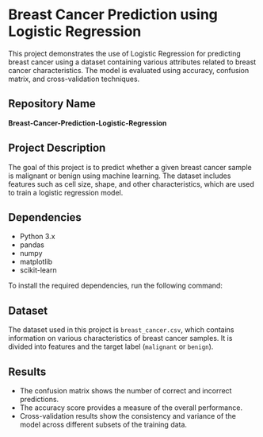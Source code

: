 # Breast Cancer Prediction using Logistic Regression

This project demonstrates the use of Logistic Regression for predicting breast cancer using a dataset containing various attributes related to breast cancer characteristics. The model is evaluated using accuracy, confusion matrix, and cross-validation techniques.

## Repository Name
**Breast-Cancer-Prediction-Logistic-Regression**

## Project Description
The goal of this project is to predict whether a given breast cancer sample is malignant or benign using machine learning. The dataset includes features such as cell size, shape, and other characteristics, which are used to train a logistic regression model. 

## Dependencies

- Python 3.x
- pandas
- numpy
- matplotlib
- scikit-learn

To install the required dependencies, run the following command:

## Dataset

The dataset used in this project is `breast_cancer.csv`, which contains information on various characteristics of breast cancer samples. It is divided into features and the target label (`malignant` or `benign`).

## Results

- The confusion matrix shows the number of correct and incorrect predictions.
- The accuracy score provides a measure of the overall performance.
- Cross-validation results show the consistency and variance of the model across different subsets of the training data.

